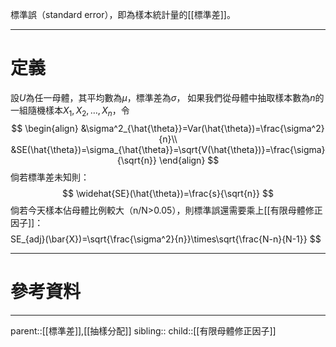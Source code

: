 標準誤（standard error），即為樣本統計量的[[標準差]]。
- - -
# 定義
設$U$為任一母體，其平均數為$\mu$，標準差為$\sigma$，
如果我們從母體中抽取樣本數為$n$的一組隨機樣本$X_1,X_2,\ldots,X_n$，令
$$
\begin{align}
&\sigma^2_{\hat{\theta}}=Var(\hat{\theta})=\frac{\sigma^2}{n}\\
&SE(\hat{\theta})=\sigma_{\hat{\theta}}=\sqrt{V(\hat{\theta})}=\frac{\sigma}{\sqrt{n}}
\end{align}
$$
倘若標準差未知則：
$$
\widehat{SE}(\hat{\theta})=\frac{s}{\sqrt{n}}
$$
倘若今天樣本佔母體比例較大（n/N>0.05），則標準誤還需要乘上[[有限母體修正因子]]：
$$
$$
SE_{adj}(\bar{X})=\sqrt{\frac{\sigma^2}{n}}\times\sqrt{\frac{N-n}{N-1}}
$$
- - -
# 參考資料

- - -
parent::[[標準差]],[[抽樣分配]]
sibling::
child::[[有限母體修正因子]]